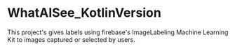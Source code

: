 # WhatAISee_KotlinVersion

This project's gives labels using firebase's ImageLabeling Machine Learning Kit to images captured or selected by users.
